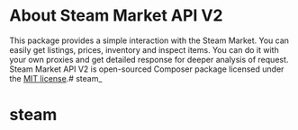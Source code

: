 # About Steam Market API V2

This package provides a simple interaction with the Steam Market. You can easily get listings, prices, inventory and inspect items. You can do it with your own proxies and get detailed response for deeper analysis of request. 
Steam Market API V2 is open-sourced Composer package licensed under the [MIT license](https://opensource.org/licenses/MIT).# steam_
# steam
